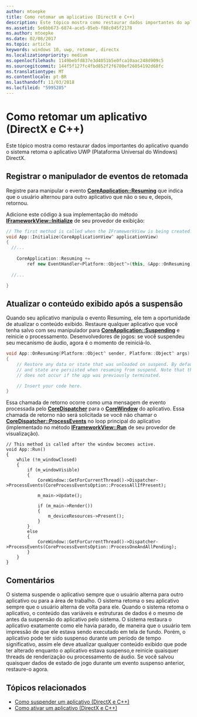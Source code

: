 ```yaml
---
author: mtoepke
title: Como retomar um aplicativo (DirectX e C++)
description: Este tópico mostra como restaurar dados importantes do aplicativo quando o sistema retoma o aplicativo UWP (Plataforma Universal do Windows) DirectX.
ms.assetid: 5e6bb673-6874-ace5-05eb-f88c045f2178
ms.author: mtoepke
ms.date: 02/08/2017
ms.topic: article
keywords: windows 10, uwp, retomar, directx
ms.localizationpriority: medium
ms.openlocfilehash: 1149bebfd837e3d4051b5e0fca10aac248d909c5
ms.sourcegitcommit: 144f5f127fc4fbd852f2f6780ef26054192d68fc
ms.translationtype: MT
ms.contentlocale: pt-BR
ms.lasthandoff: 11/03/2018
ms.locfileid: "5995285"
---
```

# <a name="how-to-resume-an-app-directx-and-c"></a>Como retomar um aplicativo (DirectX e C++)



Este tópico mostra como restaurar dados importantes do aplicativo quando o sistema retoma o aplicativo UWP (Plataforma Universal do Windows) DirectX.

## <a name="register-the-resuming-event-handler"></a>Registrar o manipulador de eventos de retomada


Registre para manipular o evento [**CoreApplication::Resuming**](https://msdn.microsoft.com/library/windows/apps/br205859) que indica que o usuário alternou para outro aplicativo que não o seu e, depois, retornou.

Adicione este código à sua implementação do método [**IFrameworkView::Initialize**](https://msdn.microsoft.com/library/windows/apps/hh700495) de seu provedor de exibição:

```cpp
// The first method is called when the IFrameworkView is being created.
void App::Initialize(CoreApplicationView^ applicationView)
{
  //...
  
    CoreApplication::Resuming +=
        ref new EventHandler<Platform::Object^>(this, &App::OnResuming);
    
  //...

}
```

## <a name="refresh-displayed-content-after-suspension"></a>Atualizar o conteúdo exibido após a suspensão


Quando seu aplicativo manipula o evento Resuming, ele tem a oportunidade de atualizar o conteúdo exibido. Restaure qualquer aplicativo que você tenha salvo com seu manipulador para [**CoreApplication::Suspending**](https://msdn.microsoft.com/library/windows/apps/br205860) e reinicie o processamento. Desenvolvedores de jogos: se você suspendeu seu mecanismo de áudio, agora é o momento de reiniciá-lo.

```cpp
void App::OnResuming(Platform::Object^ sender, Platform::Object^ args)
{
    // Restore any data or state that was unloaded on suspend. By default, data
    // and state are persisted when resuming from suspend. Note that this event
    // does not occur if the app was previously terminated.

    // Insert your code here.
}
```

Essa chamada de retorno ocorre como uma mensagem de evento processada pelo [**CoreDispatcher**](https://msdn.microsoft.com/library/windows/apps/br208211) para o [**CoreWindow**](https://msdn.microsoft.com/library/windows/apps/br208225) do aplicativo. Essa chamada de retorno não será solicitada se você não chamar o [**CoreDispatcher::ProcessEvents**](https://msdn.microsoft.com/library/windows/apps/br208215) no loop principal do aplicativo (implementado no método [**IFrameworkView::Run**](https://msdn.microsoft.com/library/windows/apps/hh700505) de seu provedor de visualização).

``` syntax
// This method is called after the window becomes active.
void App::Run()
{
    while (!m_windowClosed)
    {
        if (m_windowVisible)
        {
            CoreWindow::GetForCurrentThread()->Dispatcher->ProcessEvents(CoreProcessEventsOption::ProcessAllIfPresent);

            m_main->Update();

            if (m_main->Render())
            {
                m_deviceResources->Present();
            }
        }
        else
        {
            CoreWindow::GetForCurrentThread()->Dispatcher->ProcessEvents(CoreProcessEventsOption::ProcessOneAndAllPending);
        }
    }
}
```

## <a name="remarks"></a>Comentários


O sistema suspende o aplicativo sempre que o usuário alterna para outro aplicativo ou para a área de trabalho. O sistema retoma o seu aplicativo sempre que o usuário alterna de volta para ele. Quando o sistema retoma o aplicativo, o conteúdo das variáveis e estruturas de dados é o mesmo de antes da suspensão do aplicativo pelo sistema. O sistema restaura o aplicativo exatamente como ele havia parado, de maneira que o usuário tem impressão de que ele estava sendo executado em tela de fundo. Porém, o aplicativo pode ter sido suspenso durante um período de tempo significativo, assim ele deve atualizar qualquer conteúdo exibido que pode ter alterado enquanto o aplicativo estava suspenso,e reinicie quaisquer threads de renderização ou processamento de áudio. Se você salvou quaisquer dados de estado de jogo durante um evento suspenso anterior, restaure-o agora.

## <a name="related-topics"></a>Tópicos relacionados

* [Como suspender um aplicativo (DirectX e C++)](how-to-suspend-an-app-directx-and-cpp.md)
* [Como ativar um aplicativo (DirectX e C++)](how-to-activate-an-app-directx-and-cpp.md)

 

 




